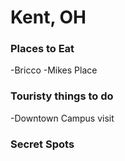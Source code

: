 # Kent, OH

### Places to Eat
-Bricco
-Mikes Place
### Touristy things to do
-Downtown
Campus visit
### Secret Spots
